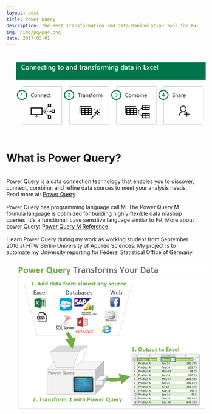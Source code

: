```yaml
---
layout: post
title: Power Query
description: The Best Transformation and Data Manipulation Tool for Excel
img: /img/pq/pq4.png
date: 2017-03-01
---
```


<img class="center" src="/img/pq/pq2.PNG" style="padding:25px">

# What is Power Query?
<Br>
Power Query is a data connection technology that enables you to discover, connect, combine, and refine data sources to meet your analysis needs. Read more at: <a href="https://support.office.com/en-us/article/introduction-to-microsoft-power-query-for-excel-6e92e2f4-2079-4e1f-bad5-89f6269cd605"> Power Query</a> 
 <Br>
  <Br>
Power Query has programming language call M. The Power Query M formula language is optimized for building highly flexible data mashup queries. It's a functional, case sensitive language similar to F#.  More about power Query: <a href="https://msdn.microsoft.com/en-us/query-bi/m/power-query-m-reference">Power Query M Reference</a> 
<Br>
<Br>
I learn Power Query during my work as working student from September 2016 at HTW Berlin-University of Applied Sciences.
My project is to automate my University reporting for Federal Statistical Office of Germany.

<img class="left" src="/img/pq/pq3.png" style="padding:25px">


 
